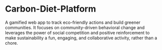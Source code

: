 # Carbon-Diet-Platform
A  gamified web app to track eco-friendly actions and build greener communities. It focuses on community-driven behavioral change and leverages the power of social competition and positive reinforcement to make sustainability a fun, engaging, and collaborative activity, rather than a chore.
